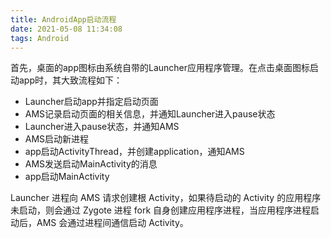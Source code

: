 ```yaml
---
title: AndroidApp启动流程
date: 2021-05-08 11:34:08
tags: Android
---
```

首先，桌面的app图标由系统自带的Launcher应用程序管理。在点击桌面图标启动app时，其大致流程如下：
- Launcher启动app并指定启动页面
- AMS记录启动页面的相关信息，并通知Launcher进入pause状态
- Launcher进入pause状态，并通知AMS
- AMS启动新进程
- app启动ActivityThread，并创建application，通知AMS
- AMS发送启动MainActivity的消息
- app启动MainActivity

<!--more-->
Launcher 进程向 AMS 请求创建根 Activity，如果待启动的 Activity 的应用程序未启动，则会通过 Zygote 进程 fork 自身创建应用程序进程，当应用程序进程启动后，AMS 会通过进程间通信启动 Activity。